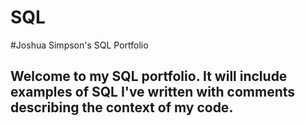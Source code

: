 # SQL

#Joshua Simpson's SQL Portfolio

## Welcome to my SQL portfolio. It will include examples of SQL I've written with comments describing the context of my code.
